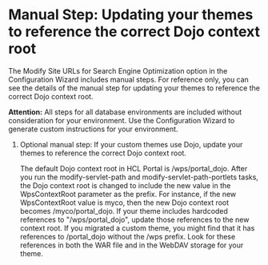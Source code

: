 # Manual Step: Updating your themes to reference the correct Dojo context root

The Modify Site URLs for Search Engine Optimization option in the Configuration Wizard includes manual steps. For reference only, you can see the details of the manual step for updating your themes to reference the correct Dojo context root.

**Attention:** All steps for all database environments are included without consideration for your environment. Use the Configuration Wizard to generate custom instructions for your environment.

1.  Optional manual step: If your custom themes use Dojo, update your themes to reference the correct Dojo context root.

    The default Dojo context root in HCL Portal is /wps/portal\_dojo. After you run the modify-servlet-path and modify-servlet-path-portlets tasks, the Dojo context root is changed to include the new value in the WpsContextRoot parameter as the prefix. For instance, if the new WpsContextRoot value is myco, then the new Dojo context root becomes /myco/portal\_dojo. If your theme includes hardcoded references to "/wps/portal\_dojo", update those references to the new context root. If you migrated a custom theme, you might find that it has references to /portal\_dojo without the /wps prefix. Look for these references in both the WAR file and in the WebDAV storage for your theme.


